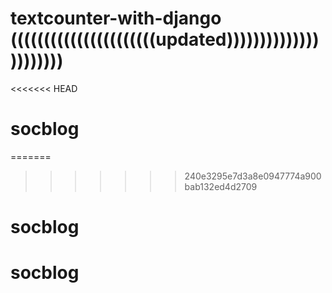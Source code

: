 # textcounter-with-django ((((((((((((((((((((((updated))))))))))))))))))))))
<<<<<<< HEAD

# socblog
=======
>>>>>>> 240e3295e7d3a8e0947774a900bab132ed4d2709
# socblog
# socblog

